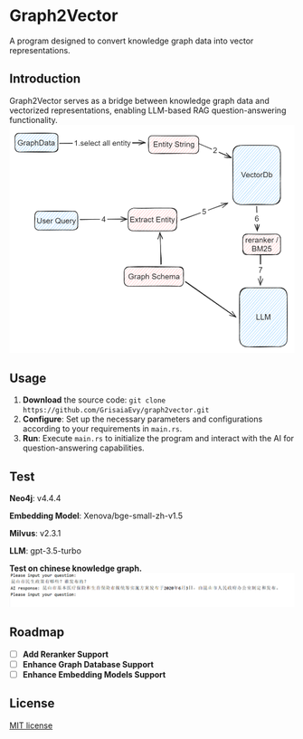 # Graph2Vector

A program designed to convert knowledge graph data into vector representations. 

## Introduction
Graph2Vector serves as a bridge between knowledge graph data and vectorized representations, enabling LLM-based RAG question-answering functionality.
![img_1.png](img_1.png)

## Usage
1. **Download** the source code: `git clone https://github.com/GrisaiaEvy/graph2vector.git`
2. **Configure**: Set up the necessary parameters and configurations according to your requirements in `main.rs`.
3. **Run**: Execute `main.rs` to initialize the program and interact with the AI for question-answering capabilities.

## Test
**Neo4j**: v4.4.4

**Embedding Model**: Xenova/bge-small-zh-v1.5

**Milvus**: v2.3.1 

**LLM**: gpt-3.5-turbo

**Test on chinese knowledge graph.**
![img.png](img.png)

## Roadmap
- [ ] **Add Reranker Support**
- [ ] **Enhance Graph Database Support**
- [ ] **Enhance Embedding Models Support**

## License
[MIT license](https://opensource.org/licenses/MIT)
